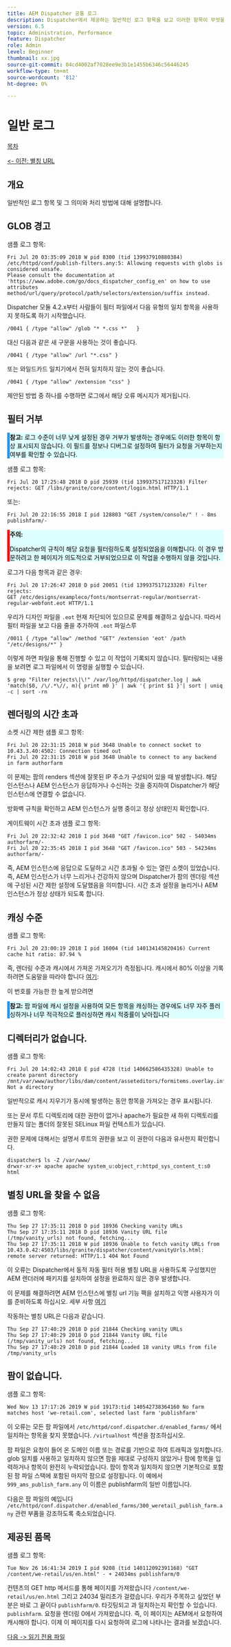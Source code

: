 ```yaml
---
title: AEM Dispatcher 공통 로그
description: Dispatcher에서 제공하는 일반적인 로그 항목을 보고 이러한 항목이 무엇을 의미하는지, 어떻게 처리하는지 알아봅니다.
version: 6.5
topic: Administration, Performance
feature: Dispatcher
role: Admin
level: Beginner
thumbnail: xx.jpg
source-git-commit: 04cd4002af7028ee9e3b1e1455b6346c56446245
workflow-type: tm+mt
source-wordcount: '812'
ht-degree: 0%

---
```



# 일반 로그

[목차](./overview.md)

[&lt;- 이전: 별칭 URL](./disp-vanity-url.md)

## 개요

일반적인 로그 항목 및 그 의미와 처리 방법에 대해 설명합니다.

## GLOB 경고

샘플 로그 항목:

```
Fri Jul 20 03:35:09 2018 W pid 8300 (tid 139937910880384) /etc/httpd/conf/publish-filters.any:5: Allowing requests with globs is considered unsafe.
Please consult the documentation at 'https://www.adobe.com/go/docs_dispatcher_config_en' on how to use attributes 
method/url/query/protocol/path/selectors/extension/suffix instead.
```

Dispatcher 모듈 4.2.x부터 사람들이 필터 파일에서 다음 유형의 일치 항목을 사용하지 못하도록 하기 시작했습니다.

```
/0041 { /type "allow" /glob "* *.css *"   }
```

대신 다음과 같은 새 구문을 사용하는 것이 좋습니다.

```
/0041 { /type "allow" /url "*.css" }
```

또는 와일드카드 일치기에서 전혀 일치하지 않는 것이 좋습니다.

```
/0041 { /type "allow" /extension "css" }
```

제안된 방법 중 하나를 수행하면 로그에서 해당 오류 메시지가 제거됩니다.

## 필터 거부


<div style="color: #000;border-left: 6px solid #2196F3;background-color:#ddffff;"><b>참고:</b>
로그 수준이 너무 낮게 설정된 경우 거부가 발생하는 경우에도 이러한 항목이 항상 표시되지 않습니다. 이 필드를 정보나 디버그로 설정하여 필터가 요청을 거부하는지 여부를 확인할 수 있습니다.
</div>

샘플 로그 항목:

```
Fri Jul 20 17:25:48 2018 D pid 25939 (tid 139937517123328) Filter rejects: GET /libs/granite/core/content/login.html HTTP/1.1
```

또는:

```
Fri Jul 20 22:16:55 2018 I pid 128803 "GET /system/console/" ! - 8ms publishfarm/-
```

<div style="color: #000;border-left: 6px solid red;background-color:#ddffff;"><b>주의:</b>

Dispatcher의 규칙이 해당 요청을 필터링하도록 설정되었음을 이해합니다. 이 경우 방문하려고 한 페이지가 의도적으로 거부되었으므로 이 작업을 수행하지 않을 것입니다.
</div>

로그가 다음 항목과 같은 경우:

```
Fri Jul 20 17:26:47 2018 D pid 20051 (tid 139937517123328) Filter rejects: 
GET /etc/designs/exampleco/fonts/montserrat-regular/montserrat-regular-webfont.eot HTTP/1.1
```

우리가 디자인 파일을 `.eot` 현재 차단되어 있으므로 문제를 해결하고 싶습니다.
따라서 필터 파일을 보고 다음 줄을 추가하여 `.eot` 파일스루

```
/0011 { /type "allow" /method "GET" /extension 'eot' /path "/etc/designs/*" }
```

이렇게 하면 파일을 통해 진행할 수 있고 이 작업이 기록되지 않습니다.
필터링되는 내용을 보려면 로그 파일에서 이 명령을 실행할 수 있습니다.

```
$ grep "Filter rejects\|\!" /var/log/httpd/dispatcher.log | awk 'match($0, /\/.*\//, m){ print m0 }' | awk '{ print $1 }'| sort | uniq -c | sort -rn
```

## 렌더링의 시간 초과

소켓 시간 제한 샘플 로그 항목:

```
Fri Jul 20 22:31:15 2018 W pid 3648 Unable to connect socket to 10.43.3.40:4502: Connection timed out 
Fri Jul 20 22:31:15 2018 W pid 3648 Unable to connect to any backend in farm authorfarm
```

이 문제는 팜의 renders 섹션에 잘못된 IP 주소가 구성되어 있을 때 발생합니다. 해당 인스턴스나 AEM 인스턴스가 응답하거나 수신하는 것을 중지하여 Dispatcher가 해당 인스턴스에 연결할 수 없습니다.

방화벽 규칙을 확인하고 AEM 인스턴스가 실행 중이고 정상 상태인지 확인합니다.

게이트웨이 시간 초과 샘플 로그 항목:

```
Fri Jul 20 22:32:42 2018 I pid 3648 "GET /favicon.ico" 502 - 54034ms authorfarm/- 
Fri Jul 20 22:35:45 2018 I pid 3648 "GET /favicon.ico" 503 - 54234ms authorfarm/-
```

즉, AEM 인스턴스에 응답으로 도달하고 시간 초과될 수 있는 열린 소켓이 있었습니다. 즉, AEM 인스턴스가 너무 느리거나 건강하지 않으며 Dispatcher가 팜의 렌더링 섹션에 구성된 시간 제한 설정에 도달했음을 의미합니다. 시간 초과 설정을 늘리거나 AEM 인스턴스가 정상 상태가 되도록 합니다.

## 캐싱 수준

샘플 로그 항목:

```
Fri Jul 20 23:00:19 2018 I pid 16004 (tid 140134145820416) Current cache hit ratio: 87.94 %
```

즉, 렌더링 수준과 캐시에서 가져온 가져오기가 측정됩니다. 캐시에서 80% 이상을 기록하려면 도움말을 따라야 합니다 [여기](https://experienceleague.adobe.com/docs/experience-cloud-kcs/kbarticles/KA-17458.html%3Flang%3Den):

이 번호를 가능한 한 높게 받으려면

<div style="color: #000;border-left: 6px solid #2196F3;background-color:#ddffff;"><b>참고:</b>
팜 파일에 캐시 설정을 사용하여 모든 항목을 캐싱하는 경우에도 너무 자주 플러싱하거나 너무 적극적으로 플러싱하면 캐시 적중률이 낮아집니다
</div>

## 디렉터리가 없습니다.

샘플 로그 항목:

```
Fri Jul 20 14:02:43 2018 E pid 4728 (tid 140662586435328) Unable to create parent directory /mnt/var/www/author/libs/dam/content/asseteditors/formitems.overlay.infinity.json/application: Not a directory
```

일반적으로 캐시 지우기가 동시에 발생하는 동안 항목을 가져오는 경우 표시됩니다.

또는 문서 루트 디렉토리에 대한 권한이 없거나 apache가 필요한 새 하위 디렉토리를 만들지 않는 폴더의 잘못된 SELinux 파일 컨텍스트가 있습니다.

권한 문제에 대해서는 설명서 루트의 권한을 보고 이 권한이 다음과 유사한지 확인합니다.

```
dispatcher$ ls -Z /var/www/
drwxr-xr-x+ apache apache system_u:object_r:httpd_sys_content_t:s0 html
```

## 별칭 URL을 찾을 수 없음

샘플 로그 항목:

```
Thu Sep 27 17:35:11 2018 D pid 18936 Checking vanity URLs 
Thu Sep 27 17:35:11 2018 D pid 18936 Vanity URL file (/tmp/vanity_urls) not found, fetching... 
Thu Sep 27 17:35:11 2018 W pid 18936 Unable to fetch vanity URLs from 10.43.0.42:4503/libs/granite/dispatcher/content/vanityUrls.html: remote server returned: HTTP/1.1 404 Not Found
```

이 오류는 Dispatcher에서 동적 자동 필터 허용 별칭 URL을 사용하도록 구성했지만 AEM 렌더러에 패키지를 설치하여 설정을 완료하지 않은 경우 발생합니다.

이 문제를 해결하려면 AEM 인스턴스에 별칭 url 기능 팩을 설치하고 익명 사용자가 이를 준비하도록 하십시오. 세부 사항 [여기](https://experienceleague.adobe.com/docs/experience-cloud-kcs/kbarticles/KA-17463.html%3Flang%3Den)

작동하는 별칭 URL은 다음과 같습니다.

```
Thu Sep 27 17:40:29 2018 D pid 21844 Checking vanity URLs 
Thu Sep 27 17:40:29 2018 D pid 21844 Vanity URL file (/tmp/vanity_urls) not found, fetching... 
Thu Sep 27 17:40:29 2018 D pid 21844 Loaded 18 vanity URLs from file /tmp/vanity_urls
```

## 팜이 없습니다.

샘플 로그 항목:

```
Wed Nov 13 17:17:26 2019 W pid 19173:tid 140542738364160 No farm matches host 'we-retail.com', selected last farm 'publishfarm'
```

이 오류는 모든 팜 파일에서 `/etc/httpd/conf.dispatcher.d/enabled_farms/` 에서 일치하는 항목을 찾지 못했습니다. `/virtualhost` 섹션을 참조하십시오.

팜 파일은 요청이 들어 온 도메인 이름 또는 경로를 기반으로 하여 트래픽과 일치합니다. glob 일치를 사용하고 일치하지 않으면 팜을 제대로 구성하지 않았거나 팜에 항목을 입력하거나 항목이 완전히 누락되었습니다. 팜이 항목과 일치하지 않으면 기본적으로 포함된 팜 파일 스택에 포함된 마지막 팜으로 설정됩니다. 이 예에서 `999_ams_publish_farm.any` 이 이름은 publishfarm의 일반 이름입니다.

다음은 팜 파일의 예입니다 `/etc/httpd/conf.dispatcher.d/enabled_farms/300_weretail_publish_farm.any` 관련 부품을 강조하도록 축소되었습니다.

## 제공된 품목

샘플 로그 항목:

```
Tue Nov 26 16:41:34 2019 I pid 9208 (tid 140112092391168) "GET /content/we-retail/us/en.html" - + 24034ms publishfarm/0
```

컨텐츠의 GET http 메서드를 통해 페이지를 가져왔습니다 `/content/we-retail/us/en.html` 그리고 24034 밀리초가 걸렸습니다. 우리가 주목하고 싶었던 부분은 바로 그 끝이다 `publishfarm/0`. 타깃팅되고 과 일치하는지 확인할 수 있습니다. `publishfarm`. 요청을 렌더링 0에서 가져왔습니다. 즉, 이 페이지는 AEM에서 요청하여 캐시해야 합니다. 이제 이 페이지를 다시 요청하여 로그에 나타나는 결과를 보겠습니다.

[다음 -> 읽기 전용 파일](./immutable-files.md)